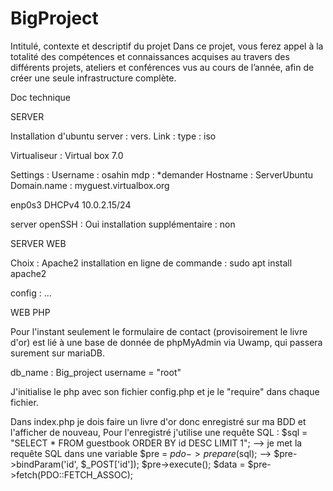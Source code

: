 # BigProject
Intitulé, contexte et descriptif du projet Dans ce projet, vous ferez appel à la totalité des compétences et connaissances acquises au travers des différents projets, ateliers et conférences vus au cours de l’année, afin de créer une seule infrastructure complète.

Doc technique

SERVER

Installation d'ubuntu server : vers. Link : type : iso

Virtualiseur : Virtual box 7.0

Settings : Username : osahin mdp : *demander Hostname : ServerUbuntu Domain.name : myguest.virtualbox.org

enp0s3 DHCPv4 10.0.2.15/24

server openSSH : Oui installation supplémentaire : non

SERVER WEB

Choix : Apache2 installation en ligne de commande : sudo apt install apache2

config : ...

WEB PHP

Pour l'instant seulement le formulaire de contact (provisoirement le livre d'or) est lié à une base de donnée de phpMyAdmin via Uwamp, qui passera surement sur mariaDB.

db_name : Big_project username = "root"

J'initialise le php avec son fichier config.php et je le "require" dans chaque fichier.

Dans index.php je dois faire un livre d'or donc enregistré sur ma BDD et l'afficher de nouveau, Pour l'enregistré j'utilise une requête SQL : $sql = "SELECT * FROM guestbook ORDER BY id DESC LIMIT 1"; --> je met la requête SQL dans une variable $pre = $pdo->prepare($sql); --> $pre->bindParam('id', $_POST['id']); $pre->execute(); $data = $pre->fetch(PDO::FETCH_ASSOC);
